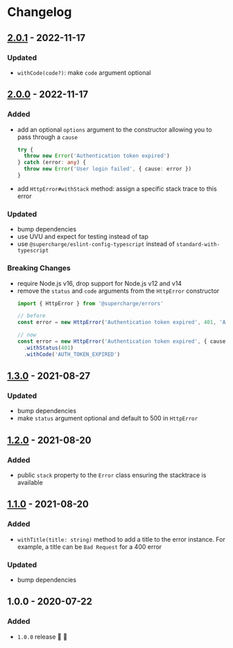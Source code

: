 # Changelog


## [2.0.1](https://github.com/supercharge/errors/compare/v2.0.0...v2.0.1) - 2022-11-17

### Updated
- `withCode(code?)`: make `code` argument optional


## [2.0.0](https://github.com/supercharge/errors/compare/v1.3.0...v2.0.0) - 2022-11-17

### Added
- add an optional `options` argument to the constructor allowing you to pass through a `cause`
  ```ts
  try {
    throw new Error('Authentication token expired')
  } catch (error: any) {
    throw new Error('User login failed', { cause: error })
  }
  ```
- add `HttpError#withStack` method: assign a specific stack trace to this error

### Updated
- bump dependencies
- use UVU and expect for testing instead of tap
- use `@supercharge/eslint-config-typescript` instead of `standard-with-typescript`

### Breaking Changes
- require Node.js v16, drop support for Node.js v12 and v14
- remove the `status` and `code` arguments from the `HttpError` constructor
  ```ts
  import { HttpError } from '@supercharge/errors'

  // before
  const error = new HttpError('Authentication token expired', 401, 'AUTH_TOKEN_EXPIRED')

  // now
  const error = new HttpError('Authentication token expired', { cause })
    .withStatus(401)
    .withCode('AUTH_TOKEN_EXPIRED')
  ```


## [1.3.0](https://github.com/supercharge/errors/compare/v1.2.0...v1.3.0) - 2021-08-27

### Updated
- bump dependencies
- make `status` argument optional and default to 500 in `HttpError`


## [1.2.0](https://github.com/supercharge/errors/compare/v1.1.0...v1.2.0) - 2021-08-20

### Added
- public `stack` property to the `Error` class ensuring the stacktrace is available


## [1.1.0](https://github.com/supercharge/errors/compare/v1.0.0...v1.1.0) - 2021-08-20

### Added
- `withTitle(title: string)` method to add a title to the error instance. For example, a title can be `Bad Request` for a 400 error

### Updated
- bump dependencies


## 1.0.0 - 2020-07-22

### Added
- `1.0.0` release 🚀 🎉
